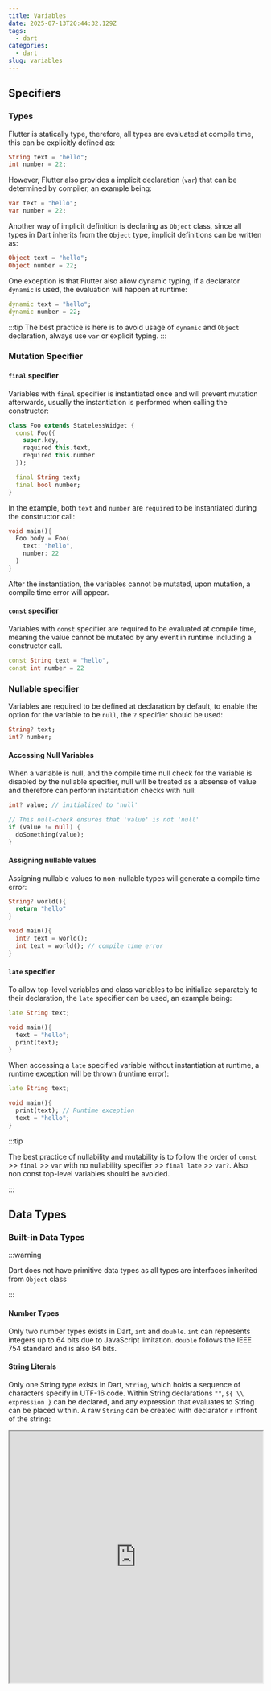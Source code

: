 ```yaml
---
title: Variables
date: 2025-07-13T20:44:32.129Z
tags:
  - dart
categories:
  - dart
slug: variables
---
```


## Specifiers

### Types

Flutter is statically type, therefore, all types are evaluated at compile time, this can be explicitly defined as:

```dart
String text = "hello";
int number = 22;
```

However, Flutter also provides a implicit declaration (`var`) that can be determined by compiler, an example being:

```dart
var text = "hello";
var number = 22;
```

Another way of implicit definition is declaring as `Object` class, since all types in Dart inherits from the `Object` type, implicit definitions can be written as:

```dart
Object text = "hello";
Object number = 22;
```

One exception is that Flutter also allow dynamic typing, if a declarator `dynamic` is used, the evaluation will happen at runtime:

```dart
dynamic text = "hello";
dynamic number = 22;
```

:::tip
The best practice is here is to avoid usage of `dynamic` and `Object` declaration, always use `var` or explicit typing.
:::

### Mutation Specifier

#### `final` specifier

Variables with `final` specifier is instantiated once and will prevent mutation afterwards, usually the instantiation is performed when calling the constructor:

```dart
class Foo extends StatelessWidget {
  const Foo({
    super.key,
    required this.text,
    required this.number
  });

  final String text;
  final bool number;
}
```

In the example, both `text` and `number` are `required` to be instantiated during the constructor call:

```dart
void main(){
  Foo body = Foo(
    text: "hello",
    number: 22
  )
}
```

After the instantiation, the variables cannot be mutated, upon mutation, a compile time error will appear.

#### `const` specifier

Variables with `const` specifier are required to be evaluated at compile time, meaning the value cannot be mutated by any event in runtime including a constructor call.

```dart
const String text = "hello",
const int number = 22

```

### Nullable specifier

Variables are required to be defined at declaration by default, to enable the option for the variable to be `null`, the `?` specifier should be used:

```dart
String? text;
int? number;
```

#### Accessing Null Variables

When a variable is null, and the compile time null check for the variable is disabled by the nullable specifier, null will be treated as a absense of value and therefore can perform instantiation checks with null:

```dart
int? value; // initialized to 'null'

// This null-check ensures that 'value' is not 'null'
if (value != null) {
  doSomething(value);
}
```

#### Assigning nullable values

Assigning nullable values to non-nullable types will generate a compile time error:

```dart
String? world(){
  return "hello"
}

void main(){
  int? text = world();
  int text = world(); // compile time error
}
```

#### `late` specifier

To allow top-level variables and class variables to be initialize separately to their declaration, the `late` specifier can be used, an example being:

```dart
late String text;

void main(){
  text = "hello";
  print(text);
}
```

When accessing a `late` specified variable without instantiation at runtime, a runtime exception will be thrown (runtime error):

```dart
late String text;

void main(){
  print(text); // Runtime exception
  text = "hello";
}
```

:::tip

The best practice of nullability and mutability is to follow the order of `const` >> `final` >> `var` with no nullability specifier >> `final late` >> `var?`. Also non const top-level variables should be avoided.

:::

## Data Types

### Built-in Data Types

:::warning

Dart does not have primitive data types as all types are interfaces inherited from `Object` class

:::

#### Number Types

Only two number types exists in Dart, `int` and `double`. `int` can represents integers up to 64 bits due to JavaScript limitation. `double` follows the IEEE 754 standard and is also 64 bits.

#### String Literals

Only one String type exists in Dart, `String`, which holds a sequence of characters specify in UTF-16 code. Within String declarations `""`, `${ \\ expression }` can be declared, and any expression that evaluates to String can be placed within. A raw `String` can be created with declarator `r` infront of the string:

<div className="godbolt-container">
  <iframe
    width="100%"
    height="500"
    src="https://godbolt.org/e#g:!((g:!((g:!((h:codeEditor,i:(filename:'1',fontScale:12,fontUsePx:'0',j:1,lang:dart,selection:(endColumn:1,endLineNumber:9,positionColumn:1,positionLineNumber:9,selectionStartColumn:1,selectionStartLineNumber:9,startColumn:1,startLineNumber:9),source:'const+String+n1+%3D+%22hello%22%3B%0A%0Avoid+main()+%7B%0A++++const+String+n2+%3D+%22This+is+a%5Cn+sentence,+$%7Bn1%7D%22%3B%0A++++print+(n2)%3B%0A++++const+String+n3+%3D+r%22This+is+a%5Cn+sentence,+$%7Bn1%7D%22%3B%0A++++print+(n3)%3B%0A%7D%0A'),l:'5',n:'0',o:'Dart+source+%231',t:'0')),k:50,l:'4',m:50,n:'0',o:'',s:0,t:'0'),(g:!((h:compiler,i:(compiler:dart373,filters:(b:'0',binary:'1',binaryObject:'1',commentOnly:'0',debugCalls:'1',demangle:'0',directives:'0',execute:'0',intel:'0',libraryCode:'0',trim:'1',verboseDemangling:'0'),flagsViewOpen:'1',fontScale:12,fontUsePx:'0',j:1,lang:dart,libs:!(),options:'',overrides:!(),selection:(endColumn:1,endLineNumber:1,positionColumn:1,positionLineNumber:1,selectionStartColumn:1,selectionStartLineNumber:1,startColumn:1,startLineNumber:1),source:1),l:'5',n:'0',o:'+Dart+3.7.3+(Editor+%231)',t:'0'),(h:output,i:(compilerName:'x86-64+gcc+14.2',editorid:1,fontScale:14,fontUsePx:'0',j:1,wrap:'1'),l:'5',n:'0',o:'Output+of+Dart+3.7.3+(Compiler+%231)',t:'0')),header:(),l:'4',m:50,n:'0',o:'',s:1,t:'0')),k:100,l:'3',n:'0',o:'',t:'0')),version:4"
    title="Compiler Explorer"
    sandbox="allow-scripts allow-same-origin"
    loading="lazy"
  ></iframe>
</div>
